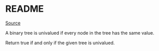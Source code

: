 # README #

[Source](https://leetcode.com/problems/univalued-binary-tree/)

A binary tree is univalued if every node in the tree has the same value.

Return true if and only if the given tree is univalued.

